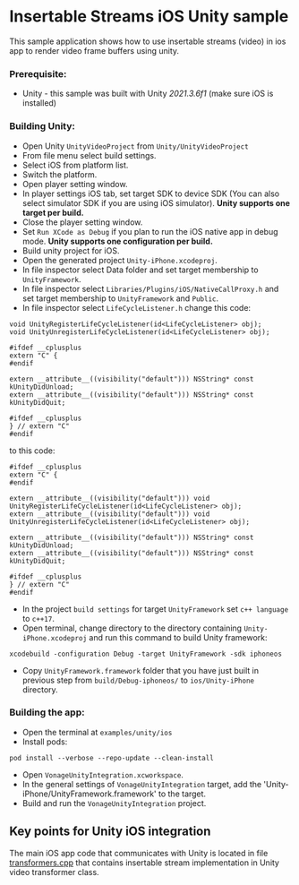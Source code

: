 # Insertable Streams iOS Unity sample
This sample application shows how to use insertable streams (video) in ios app to render video frame buffers using unity.
### Prerequisite:
- Unity - this sample was built with Unity *2021.3.6f1* (make sure iOS is installed)
### Building Unity:
- Open Unity `UnityVideoProject` from `Unity/UnityVideoProject`
- From file menu select build settings.
- Select iOS from platform list.
- Switch the platform.
- Open player setting window.
- In player settings iOS tab, set target SDK to device SDK (You can also select simulator SDK if you are using iOS simulator). **Unity supports one target per build.**
- Close the player setting window.
- Set `Run XCode as Debug` if you plan to run the iOS native app in debug mode. **Unity supports one configuration per build.**
- Build unity project for iOS.
- Open the generated project `Unity-iPhone.xcodeproj`.
- In file inspector select Data folder and set target membership to `UnityFramework`.
- In file inspector select `Libraries/Plugins/iOS/NativeCallProxy.h` and set target membership to `UnityFramework` and `Public`.
- In file inspector select `LifeCycleListener.h` change this code:
```
void UnityRegisterLifeCycleListener(id<LifeCycleListener> obj);
void UnityUnregisterLifeCycleListener(id<LifeCycleListener> obj);

#ifdef __cplusplus
extern "C" {
#endif

extern __attribute__((visibility("default"))) NSString* const kUnityDidUnload;
extern __attribute__((visibility("default"))) NSString* const kUnityDidQuit;

#ifdef __cplusplus
} // extern "C"
#endif
```
to this code:
```
#ifdef __cplusplus
extern "C" {
#endif

extern __attribute__((visibility("default"))) void UnityRegisterLifeCycleListener(id<LifeCycleListener> obj);
extern __attribute__((visibility("default"))) void UnityUnregisterLifeCycleListener(id<LifeCycleListener> obj);

extern __attribute__((visibility("default"))) NSString* const kUnityDidUnload;
extern __attribute__((visibility("default"))) NSString* const kUnityDidQuit;

#ifdef __cplusplus
} // extern "C"
#endif
```
- In the project `build settings` for target `UnityFramework` set `c++ language` to `c++17`.
- Open terminal, change directory to the directory containing `Unity-iPhone.xcodeproj` and run this command to build Unity framework:
```
xcodebuild -configuration Debug -target UnityFramework -sdk iphoneos
```
- Copy `UnityFramework.framework` folder that you have just built in previous step from `build/Debug-iphoneos/` to `ios/Unity-iPhone` directory.
### Building the app:
- Open the terminal at `examples/unity/ios`
- Install pods:
```
pod install --verbose --repo-update --clean-install
```
- Open `VonageUnityIntegration.xcworkspace`.
- In the general settings of `VonageUnityIntegration` target, add the 'Unity-iPhone/UnityFramework.framework' to the target.
- Build and run the `VonageUnityIntegration` project.

## Key points for Unity iOS integration
The main iOS app code that communicates with Unity is located in file [transformers.cpp](https://github.com/Vonage/vonage-media-transformers-samples/blob/main/Unity/ios/VonageUnityIntegration/transformers.cpp) that contains insertable stream implementation in Unity video transformer class.
